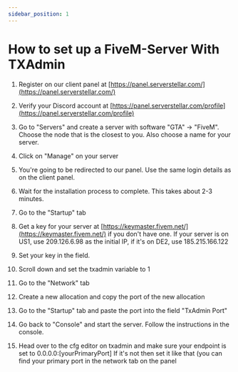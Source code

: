 ```yaml
---
sidebar_position: 1
---
```



# How to set up a FiveM-Server With TXAdmin


1. Register on our client panel at [https://panel.serverstellar.com/](https://panel.serverstellar.com/)
2. Verify your Discord account at [https://panel.serverstellar.com/profile](https://panel.serverstellar.com/profile)
3. Go to "Servers" and create a server with software "GTA" -> "FiveM". Choose the node that is the closest to you. Also choose a name for your server.


5. Click on "Manage" on your server



6. You're going to be redirected to our panel. Use the same login details as on the client panel.
7. Wait for the installation process to complete. This takes about 2-3 minutes.

8. Go to the "Startup" tab


 

9. Get a key for your server at [https://keymaster.fivem.net/](https://keymaster.fivem.net/) if you don't have one. If your server is on US1, use 209.126.6.98 as the initial IP, if it's on DE2, use 185.215.166.122
10. Set your key in the field.


11. Scroll down and set the txadmin variable to 1
12. Go to the "Network" tab


13. Create a new allocation and copy the port of the new allocation

14. Go to the "Startup" tab and paste the port into the field "TxAdmin Port"


15. Go back to "Console" and start the server. Follow the instructions in the console.


16. Head over to the cfg editor on txadmin and make sure your endpoint is set to 0.0.0.0:[yourPrimaryPort]
If it's not then set it like that (you can find your primary port in the network tab on the panel
